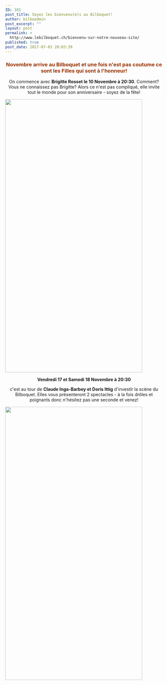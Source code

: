 ```yaml
---
ID: 181
post_title: Soyez les bienvenu(e)s au Bilboquet!
author: bilboadmin
post_excerpt: ""
layout: post
permalink: >
  http://www.lebilboquet.ch/bienvenu-sur-notre-nouveau-site/
published: true
post_date: 2017-07-03 20:03:39
---
```

<h3 style="text-align: center;"><span style="color: #993300;"><strong>Novembre arrive au Bilboquet et une fois n'est pas coutume ce sont les Filles qui sont à l'honneur!
</strong></span></h3>
<p style="text-align: center;">On commence avec <strong>Brigitte Rosset le 10 Novembre à 20:30</strong>. Comment? Vous ne connaissez pas Brigitte? Alors ce n'est pas compliqué, elle invite tout le monde pour son anniversaire - soyez de la fête!</p>
<img class="aligncenter wp-image-54 size-full" src="//www.lebilboquet.ch/wp-content/uploads/2017/06/3.Brigitte-Rosset.jpg" alt="" width="438" height="875" />
<p style="text-align: center;"><strong>Vendredi 17 et Samedi 18 Novembre à 20:30</strong></p>
<p style="text-align: center;">c'est au tour de <strong>Claude Inga-Barbey et Doris Ittig</strong> d'investir la scène du Bilboquet. Elles vous présenteront 2 spectacles - à la fois drôles et poignants donc n'hésitez pas une seconde et venez!</p>
<img class="aligncenter wp-image-55 size-full" src="//www.lebilboquet.ch/wp-content/uploads/2017/06/4.Claude-Inga.jpg" alt="" width="438" height="875" />